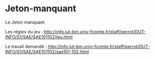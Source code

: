 # Jeton-manquant
Le Jeton manquant

Les règles du jeu : http://info.iut-bm.univ-fcomte.fr/staff/perrot/DUT-INFO/S1/SAE/SAE101102/jeu.html

Le travail demandé : http://info.iut-bm.univ-fcomte.fr/staff/perrot/DUT-INFO/S1/SAE/SAE101102/sae101-102.html
